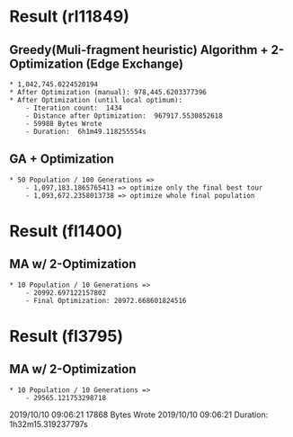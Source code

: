 # Result (rl11849)

## Greedy(Muli-fragment heuristic) Algorithm + 2-Optimization (Edge Exchange)

    * 1,042,745.0224520194
    * After Optimization (manual): 978,445.6203377396
    * After Optimization (until local optimum):
        - Iteration count:  1434
        - Distance after Optimization:  967917.5530852618
        - 59988 Bytes Wrote
        - Duration:  6h1m49.118255554s

## GA + Optimization

    * 50 Population / 100 Generations =>
        - 1,097,183.1865765413 => optimize only the final best tour
        - 1,093,672.2358013738 => optimize whole final population

# Result (fl1400)

## MA w/ 2-Optimization

    * 10 Population / 10 Generations =>
        - 20992.697122157802
        - Final Optimization: 20972.668601824516

# Result (fl3795)

## MA w/ 2-Optimization

    * 10 Population / 10 Generations =>
        - 29565.121753298718

2019/10/10 09:06:21 17868 Bytes Wrote
2019/10/10 09:06:21 Duration: 1h32m15.319237797s
